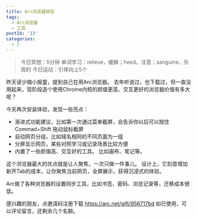 ```yaml
---
title: Arc浏览器体验
tags:
  - Arc浏览器
  - 工具
postId: '13'
categories:
  - 2
---
```


> 今日冥想：5分钟
> 单词学习：relieve，缓解；heed，注意；sanguine，乐观的
> 今日运动：引体向上5个

昨天读少楠小报童，提到自己在用Arc浏览器。
去年听说过，也下载过，但一直没用起来，现阶段造个使用Chrome内核的颜值更高、交互更好的浏览器价值有多大呢？

今天再次安装体验，发现一些亮点：
- 渐进式功能建议，比如第一次通过菜单截屏，会告诉你以后可以按住 Commad+Shift 拖动鼠标截屏
- 自动网页分组，比如域名相同的不同页面为一组
- 分屏显示网页，某些对照学习或记录场景比较方便
- 内置了一些颜值高、交互好的工具。 比如画布、笔记等。

这个浏览器最大的优点就是让人聚焦，一次只做一件事儿。
设计上，它刻意增加新开Tab的成本，让你聚焦当前网页，全屏展示，获得沉浸式的体验。

Arc做了各种浏览器的设置同步工具，比如书签、密码、浏览记录等，迁移成本很低。

感兴趣的朋友，点邀请码注册下载  https://arc.net/gift/956717bd
如已使用，可以评论留言，还剩余几个名额。
